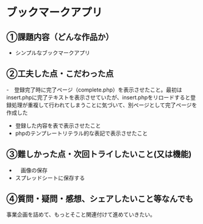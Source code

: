 # ブックマークアプリ

## ①課題内容（どんな作品か）
- シンプルなブックマークアプリ

## ②工夫した点・こだわった点
-　登録完了時に完了ページ（complete.php）を表示させたこと。最初はinsert.phpに完了テキストを表示させていたが、insert.phpをリロードすると登録処理が重複して行われてしまうことに気づいて、別ページとして完了ページを作成した
- 登録した内容を表で表示させたこと
- phpのテンプレートリテラル的な表記で表示させたこと

## ③難しかった点・次回トライしたいこと(又は機能)
- 　画像の保存
- スプレッドシートに保存する

## ④質問・疑問・感想、シェアしたいこと等なんでも
事業企画を詰めて、もっとそこと関連付けて進めていきたい。

